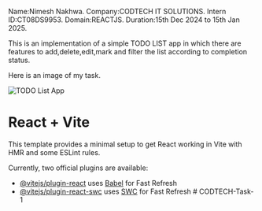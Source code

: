 Name:Nimesh Nakhwa.
Company:CODTECH IT SOLUTIONS.
Intern ID:CT08DS9953.
Domain:REACTJS.
Duration:15th Dec 2024 to 15th Jan 2025.

This is an implementation of a simple TODO LIST app in which there are features to add,delete,edit,mark and filter the list according to completion status.

Here is an image of my task.




![TODO List App](https://github.com/user-attachments/assets/0897787e-4d4f-4f2f-a662-7fa6cadd2818)




# React + Vite

This template provides a minimal setup to get React working in Vite with HMR and some ESLint rules.

Currently, two official plugins are available:

- [@vitejs/plugin-react](https://github.com/vitejs/vite-plugin-react/blob/main/packages/plugin-react/README.md) uses [Babel](https://babeljs.io/) for Fast Refresh
- [@vitejs/plugin-react-swc](https://github.com/vitejs/vite-plugin-react-swc) uses [SWC](https://swc.rs/) for Fast Refresh
#   C O D T E C H - T a s k - 1 
 
 
